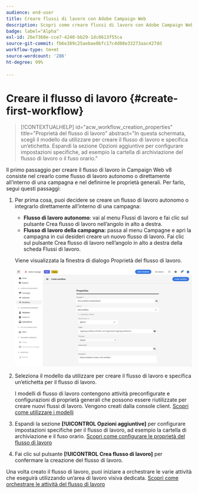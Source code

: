 ```yaml
---
audience: end-user
title: Creare flussi di lavoro con Adobe Campaign Web
description: Scopri come creare flussi di lavoro con Adobe Campaign Web
badge: label="Alpha"
exl-id: 26e7360e-cce7-4240-bb29-1dc8613f55ca
source-git-commit: fb6e389c25aebae8bfc17c4d88e33273aac427dd
workflow-type: tm+mt
source-wordcount: '286'
ht-degree: 99%

---
```



# Creare il flusso di lavoro {#create-first-workflow}

>[!CONTEXTUALHELP]
>id="acw_workflow_creation_properties"
>title="Proprietà del flusso di lavoro"
>abstract="In questa schermata, scegli il modello da utilizzare per creare il flusso di lavoro e specifica un’etichetta. Espandi la sezione Opzioni aggiuntive per configurare impostazioni specifiche, ad esempio la cartella di archiviazione del flusso di lavoro o il fuso orario."

Il primo passaggio per creare il flusso di lavoro in Campaign Web v8 consiste nel crearlo come flusso di lavoro autonomo o direttamente all’interno di una campagna e nel definirne le proprietà generali. Per farlo, segui questi passaggi:

1. Per prima cosa, puoi decidere se creare un flusso di lavoro autonomo o integrarlo direttamente all’interno di una campagna:

   * **Flusso di lavoro autonomo**: vai al menu Flussi di lavoro e fai clic sul pulsante Crea flusso di lavoro nell’angolo in alto a destra.
   * **Flusso di lavoro della campagna:** passa al menu Campagne e apri la campagna in cui desideri creare un nuovo flusso di lavoro. Fai clic sul pulsante Crea flusso di lavoro nell’angolo in alto a destra della scheda Flussi di lavoro.

   Viene visualizzata la finestra di dialogo Proprietà del flusso di lavoro.

   ![](assets/workflow-create.png)

1. Seleziona il modello da utilizzare per creare il flusso di lavoro e specifica un’etichetta per il flusso di lavoro.

   I modelli di flusso di lavoro contengono attività preconfigurate e configurazioni di proprietà generali che possono essere riutilizzate per creare nuovi flussi di lavoro. Vengono creati dalla console client. [Scopri come utilizzare i modelli](https://experienceleague.adobe.com/docs/campaign/automation/workflows/introduction/build-a-workflow.html?lang=it#workflow-templates)

1. Espandi la sezione **[!UICONTROL Opzioni aggiuntive]** per configurare impostazioni specifiche per il flusso di lavoro, ad esempio la cartella di archiviazione e il fuso orario. [Scopri come configurare le proprietà del flusso di lavoro](workflow-settings.md)

1. Fai clic sul pulsante **[!UICONTROL Crea flusso di lavoro]** per confermare la creazione del flusso di lavoro.

Una volta creato il flusso di lavoro, puoi iniziare a orchestrare le varie attività che eseguirà utilizzando un’area di lavoro visiva dedicata. [Scopri come orchestrare le attività del flusso di lavoro](orchestrate-activities.md)
